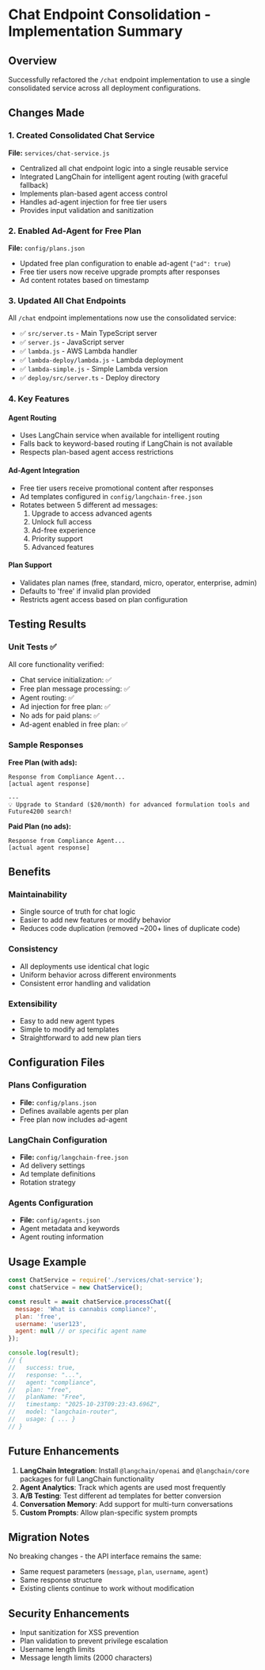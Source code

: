 # Chat Endpoint Consolidation - Implementation Summary

## Overview
Successfully refactored the `/chat` endpoint implementation to use a single consolidated service across all deployment configurations.

## Changes Made

### 1. Created Consolidated Chat Service
**File:** `services/chat-service.js`

- Centralized all chat endpoint logic into a single reusable service
- Integrated LangChain for intelligent agent routing (with graceful fallback)
- Implements plan-based agent access control
- Handles ad-agent injection for free tier users
- Provides input validation and sanitization

### 2. Enabled Ad-Agent for Free Plan
**File:** `config/plans.json`

- Updated free plan configuration to enable ad-agent (`"ad": true`)
- Free tier users now receive upgrade prompts after responses
- Ad content rotates based on timestamp

### 3. Updated All Chat Endpoints
All `/chat` endpoint implementations now use the consolidated service:

- ✅ `src/server.ts` - Main TypeScript server
- ✅ `server.js` - JavaScript server
- ✅ `lambda.js` - AWS Lambda handler
- ✅ `lambda-deploy/lambda.js` - Lambda deployment
- ✅ `lambda-simple.js` - Simple Lambda version
- ✅ `deploy/src/server.ts` - Deploy directory

### 4. Key Features

#### Agent Routing
- Uses LangChain service when available for intelligent routing
- Falls back to keyword-based routing if LangChain is not available
- Respects plan-based agent access restrictions

#### Ad-Agent Integration
- Free tier users receive promotional content after responses
- Ad templates configured in `config/langchain-free.json`
- Rotates between 5 different ad messages:
  1. Upgrade to access advanced agents
  2. Unlock full access
  3. Ad-free experience
  4. Priority support
  5. Advanced features

#### Plan Support
- Validates plan names (free, standard, micro, operator, enterprise, admin)
- Defaults to 'free' if invalid plan provided
- Restricts agent access based on plan configuration

## Testing Results

### Unit Tests ✅
All core functionality verified:
- Chat service initialization: ✅
- Free plan message processing: ✅
- Agent routing: ✅
- Ad injection for free plan: ✅
- No ads for paid plans: ✅
- Ad-agent enabled in free plan: ✅

### Sample Responses

**Free Plan (with ads):**
```
Response from Compliance Agent...
[actual agent response]

---
💡 Upgrade to Standard ($20/month) for advanced formulation tools and Future4200 search!
```

**Paid Plan (no ads):**
```
Response from Compliance Agent...
[actual agent response]
```

## Benefits

### Maintainability
- Single source of truth for chat logic
- Easier to add new features or modify behavior
- Reduces code duplication (removed ~200+ lines of duplicate code)

### Consistency
- All deployments use identical chat logic
- Uniform behavior across different environments
- Consistent error handling and validation

### Extensibility
- Easy to add new agent types
- Simple to modify ad templates
- Straightforward to add new plan tiers

## Configuration Files

### Plans Configuration
- **File:** `config/plans.json`
- Defines available agents per plan
- Free plan now includes ad-agent

### LangChain Configuration
- **File:** `config/langchain-free.json`
- Ad delivery settings
- Ad template definitions
- Rotation strategy

### Agents Configuration
- **File:** `config/agents.json`
- Agent metadata and keywords
- Agent routing information

## Usage Example

```javascript
const ChatService = require('./services/chat-service');
const chatService = new ChatService();

const result = await chatService.processChat({
  message: 'What is cannabis compliance?',
  plan: 'free',
  username: 'user123',
  agent: null // or specific agent name
});

console.log(result);
// {
//   success: true,
//   response: "...",
//   agent: "compliance",
//   plan: "free",
//   planName: "Free",
//   timestamp: "2025-10-23T09:23:43.696Z",
//   model: "langchain-router",
//   usage: { ... }
// }
```

## Future Enhancements

1. **LangChain Integration**: Install `@langchain/openai` and `@langchain/core` packages for full LangChain functionality
2. **Agent Analytics**: Track which agents are used most frequently
3. **A/B Testing**: Test different ad templates for better conversion
4. **Conversation Memory**: Add support for multi-turn conversations
5. **Custom Prompts**: Allow plan-specific system prompts

## Migration Notes

No breaking changes - the API interface remains the same:
- Same request parameters (`message`, `plan`, `username`, `agent`)
- Same response structure
- Existing clients continue to work without modification

## Security Enhancements

- Input sanitization for XSS prevention
- Plan validation to prevent privilege escalation
- Username length limits
- Message length limits (2000 characters)
